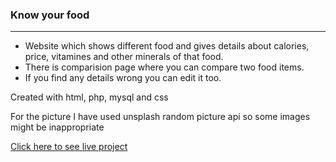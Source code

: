 ### Know your food

--- 

- Website which shows different food and gives details about calories, price, vitamines and other minerals of that food.
- There is comparision page where you can compare two food items.
- If you find any details wrong you can edit it too.

Created with html, php, mysql and css

For the picture I have used unsplash random picture api so some images might be inappropriate


[Click here to see live project](http://priyam.free.nf/HTTP5225/Assignments/Assignment1/)
